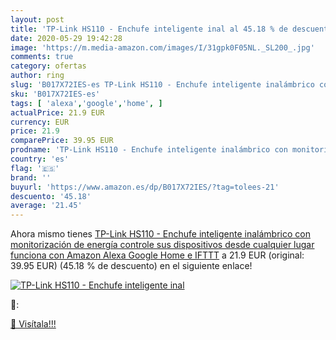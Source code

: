 ```yaml
---
layout: post
title: 'TP-Link HS110 - Enchufe inteligente inal al 45.18 % de descuento'
date: 2020-05-29 19:42:28
image: 'https://m.media-amazon.com/images/I/31gpk0F05NL._SL200_.jpg'
comments: true
category: ofertas
author: ring
slug: 'B017X72IES-es TP-Link HS110 - Enchufe inteligente inalámbrico con...'
sku: 'B017X72IES-es'
tags: [ 'alexa','google','home', ]
actualPrice: 21.9 EUR
currency: EUR
price: 21.9
comparePrice: 39.95 EUR
prodname: 'TP-Link HS110 - Enchufe inteligente inalámbrico con monitorización de energía  controle sus dispositivos desde cualquier lugar  funciona con Amazon Alexa  Google Home e IFTTT'
country: 'es'
flag: '🇪🇸'
brand: ''
buyurl: 'https://www.amazon.es/dp/B017X72IES/?tag=tolees-21'
descuento: '45.18'
average: '21.45'
---
```


Ahora mismo tienes [TP-Link HS110 - Enchufe inteligente inalámbrico con monitorización de energía  controle sus dispositivos desde cualquier lugar  funciona con Amazon Alexa  Google Home e IFTTT](https://www.amazon.es/dp/B017X72IES/?tag=tolees-21) a 21.9 EUR (original: 39.95 EUR) (45.18 %  de descuento) en el siguiente enlace!

[![TP-Link HS110 - Enchufe inteligente inal](https://m.media-amazon.com/images/I/31gpk0F05NL._SL200_.jpg)](https://www.amazon.es/dp/B017X72IES/?tag=tolees-21)

🔎:


[🛒 Visítala!!!](https://www.amazon.es/dp/B017X72IES/?tag=tolees-21)

